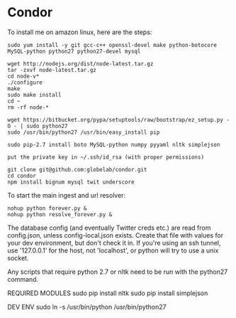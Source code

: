 # Condor

To install me on amazon linux, here are the steps:

    sudo yum install -y git gcc-c++ openssl-devel make python-botocore MySQL-python python27 python27-devel mysql

    wget http://nodejs.org/dist/node-latest.tar.gz
    tar -zxvf node-latest.tar.gz
    cd node-v*
    ./configure
    make
    sudo make install
    cd ~
    rm -rf node-*

    wget https://bitbucket.org/pypa/setuptools/raw/bootstrap/ez_setup.py -O - | sudo python27
    sudo /usr/bin/python27 /usr/bin/easy_install pip

    sudo pip-2.7 install boto MySQL-python numpy pyyaml nltk simplejson

    put the private key in ~/.ssh/id_rsa (with proper permissions)

    git clone git@github.com:globelab/condor.git
    cd condor
    npm install bignum mysql twit underscore


To start the main ingest and url resolver:

    nohup python forever.py &
    nohup python resolve_forever.py &

The database config (and eventually Twitter creds etc.) are read from config.json, unless config-local.json exists. Create that file with values for your dev environment, but don't check it in. If you're using an ssh tunnel, use '127.0.0.1' for the host, not 'localhost', or python will try to use a unix socket.

Any scripts that require python 2.7 or nltk need to be run with the python27 command.

REQUIRED MODULES
sudo pip install nltk
sudo pip install simplejson

DEV ENV
sudo ln -s /usr/bin/python /usr/bin/python27
